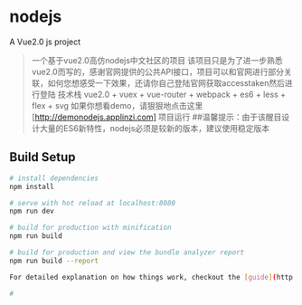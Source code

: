 # nodejs
 A Vue2.0 js project
> 一个基于vue2.0高仿nodejs中文社区的项目
> 该项目只是为了进一步熟悉vue2.0而写的，感谢官网提供的公共API接口，项目可以和官网进行部分关联，如何您想感受一下效果，还请你自己登陆官网获取accesstaken然后进行登陆
技术栈
vue2.0 + vuex + vue-router + webpack + es6 + less + flex + svg
> 如果你想看demo，请狠狠地点击这里[http://demonodejs.applinzi.com]
项目运行
##温馨提示：由于该醒目设计大量的ES6新特性，nodejs必须是较新的版本，建议使用稳定版本
## Build Setup

``` bash
# install dependencies
npm install

# serve with hot reload at localhost:8080
npm run dev

# build for production with minification
npm run build

# build for production and view the bundle analyzer report
npm run build --report

For detailed explanation on how things work, checkout the [guide](http://vuejs-templates.github.io/webpack/) and [docs for vue-loader](http://vuejs.github.io/vue-loader).

#
